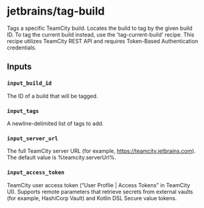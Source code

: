 # jetbrains/tag-build

Tags a specific TeamCity build. Locates the build to tag by the given build ID.
To tag the current build instead, use the 'tag-current-build' recipe.
This recipe utilizes TeamCity REST API and requires Token-Based Authentication credentials.

## Inputs

### `input_build_id`
The ID of a build that will be tagged.

### `input_tags`
A newline-delimited list of tags to add.

### `input_server_url`
The full TeamCity server URL (for example, https://teamcity.jetbrains.com). 
The default value is %teamcity.serverUrl%.

### `input_access_token`
TeamCity user access token (“User Profile | Access Tokens” in TeamCity UI). 
Supports remote parameters that retrieve secrets from external vaults (for example, HashiCorp Vault) and Kotlin DSL Secure value tokens.
